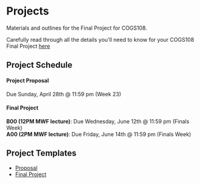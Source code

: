 # Projects 

Materials and outlines for the Final Project for COGS108.

Carefully read through all the details you'll need to know for your COGS108 Final Project [here](https://github.com/COGS108/Projects/blob/master/CapstoneProject.pdf)

## Project Schedule

#### Project Proposal
Due Sunday, April 28th @ 11:59 pm (Week 23)

#### Final Project
**B00 (12PM MWF lecture)**: Due Wednesday, June 12th @ 11:59 pm (Finals Week)  
**A00 (2PM MWF lecture)**: Due Friday, June 14th @ 11:59 pm (Finals Week)

## Project Templates

* [Proposal](https://docs.google.com/document/d/1_M0Zajd00s9r8RNFTWruqngJm0NTHawOqCMWib9C9ys/edit?usp=sharing)
* [Final Project](https://github.com/COGS108/Projects/blob/master/FinalProject.ipynb)